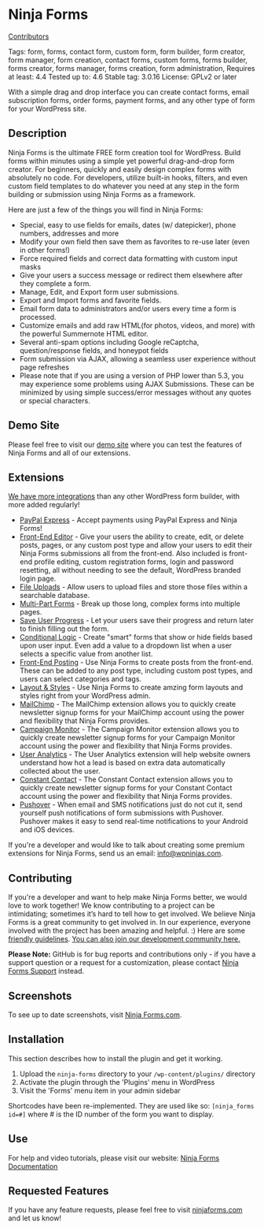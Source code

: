 # Ninja Forms
[Contributors](https://github.com/wpninjas/ninja-forms/graphs/contributors)

Tags: form, forms, contact form, custom form, form builder, form creator, form manager, form creation, contact forms, custom forms, forms builder, forms creator, forms manager, forms creation, form administration,
Requires at least: 4.4
Tested up to: 4.6
Stable tag: 3.0.16
License: GPLv2 or later

With a simple drag and drop interface you can create contact forms, email subscription forms, order forms, payment forms, and any other type of form for your WordPress site.

## Description
Ninja Forms is the ultimate FREE form creation tool for WordPress. Build forms within minutes using a simple yet powerful drag-and-drop form creator. For beginners, quickly and easily design complex forms with absolutely no code. For developers, utilize built-in hooks, filters, and even custom field templates to do whatever you need at any step in the form building or submission using Ninja Forms as a framework.

Here are just a few of the things you will find in Ninja Forms:

* Special, easy to use fields for emails, dates (w/ datepicker), phone numbers, addresses and more
* Modify your own field then save them as favorites to re-use later (even in other forms!)
* Force required fields and correct data formatting with custom input masks
* Give your users a success message or redirect them elsewhere after they complete a form.
* Manage, Edit, and Export form user submissions.
* Export and Import forms and favorite fields.
* Email form data to administrators and/or users every time a form is processed.
* Customize emails and add raw HTML(for photos, videos, and more) with the powerful Summernote HTML editor.
* Several anti-spam options including Google reCaptcha, question/response fields, and honeypot fields
* Form submission via AJAX, allowing a seamless user experience without page refreshes
* Please note that if you are using a version of PHP lower than 5.3, you may experience some problems using AJAX Submissions. These can be minimized by using simple success/error messages without any quotes or special characters.

## Demo Site
Please feel free to visit our [demo site](http://demo.ninjaforms.com/) where you can test the features of Ninja Forms and all of our extensions.

## Extensions

[We have more integrations](https://ninjaforms.com/extensions/) than any other WordPress form builder, with more added regularly!

* [PayPal Express](http://ninjaforms.com/downloads/paypal-express/) - Accept payments using PayPal Express and Ninja Forms!
* [Front-End Editor](http://ninjaforms.com/downloads/front-end-editor/) - Give your users the ability to create, edit, or delete posts, pages, or any custom post type and allow your users to edit their Ninja Forms submissions all from the front-end. Also included is front-end profile editing, custom registration forms, login and password resetting, all without needing to see the default, WordPress branded login page.
* [File Uploads](http://ninjaforms.com/downloads/file-uploads/) - Allow users to upload files and store those files within a searchable database.
* [Multi-Part Forms](http://ninjaforms.com/downloads/multi-part-forms/) - Break up those long, complex forms into multiple pages.
* [Save User Progress](http://ninjaforms.com/downloads/save-user-progress/) - Let your users save their progress and return later to finish filling out the form.
* [Conditional Logic](http://ninjaforms.com/downloads/conditional-logic/) - Create "smart" forms that show or hide fields based upon user input. Even add a value to a dropdown list when a user selects a specific value from another list.
* [Front-End Posting](http://ninjaforms.com/downloads/front-end-posting/) - Use Ninja Forms to create posts from the front-end. These can be added to any post type, including custom post types, and users can select categories and tags.
* [Layout & Styles](http://ninjaforms.com/downloads/layout-styles/) - Use Ninja Forms to create amzing form layouts and styles right from your WordPress admin.
* [MailChimp](http://ninjaforms.com/downloads/mail-chimp/) - The MailChimp extension allows you to quickly create newsletter signup forms for your MailChimp account using the power and flexibility that Ninja Forms provides.
* [Campaign Monitor](http://ninjaforms.com/downloads/campaign-monitor/) - The Campaign Monitor extension allows you to quickly create newsletter signup forms for your Campaign Monitor account using the power and flexibility that Ninja Forms provides.
* [User Analytics](http://ninjaforms.com/downloads/user-analytics/) - The User Analytics extension will help website owners understand how hot a lead is based on extra data automatically collected about the user.
* [Constant Contact](http://ninjaforms.com/downloads/constant-contact/) - The Constant Contact extension allows you to quickly create newsletter signup forms for your Constant Contact account using the power and flexibility that Ninja Forms provides.
* [Pushover](http://ninjaforms.com/downloads/pushover/) - When email and SMS notifications just do not cut it, send yourself push notifications of form submissions with Pushover. Pushover makes it easy to send real-time notifications to your Android and iOS devices.

If you're a developer and would like to talk about creating some premium extensions for Ninja Forms, send us an email: info@wpninjas.com.

## Contributing

If you're a developer and want to help make Ninja Forms better, we would love to work together! We know contributing to a project can be intimidating; sometimes it’s hard to tell how to get involved. We believe Ninja Forms is a great community to get involved in. In our experience, everyone involved with the project has been amazing and helpful. :)
Here are some [friendly guidelines](https://github.com/wpninjas/ninja-forms/blob/master/CONTRIBUTING.md).  [You can also join our development community here.](http://developer.ninjaforms.com/)

__Please Note:__ GitHub is for bug reports and contributions only - if you have a support question or a request for a customization, please contact [Ninja Forms Support](http://ninjaforms.com/contact/) instead.

## Screenshots

To see up to date screenshots, visit [Ninja Forms.com](http://ninjaforms.com/).

## Installation

This section describes how to install the plugin and get it working.

1. Upload the `ninja-forms` directory to your `/wp-content/plugins/` directory
2. Activate the plugin through the 'Plugins' menu in WordPress
3. Visit the 'Forms' menu item in your admin sidebar

Shortcodes have been re-implemented. They are used like so: `[ninja_forms id=#]` where # is the ID number of the form you want to display.

## Use

For help and video tutorials, please visit our website: [Ninja Forms Documentation](http://ninjaforms.com/documentation/)

## Requested Features

If you have any feature requests, please feel free to visit [ninjaforms.com](http://ninjaforms.com) and let us know!
